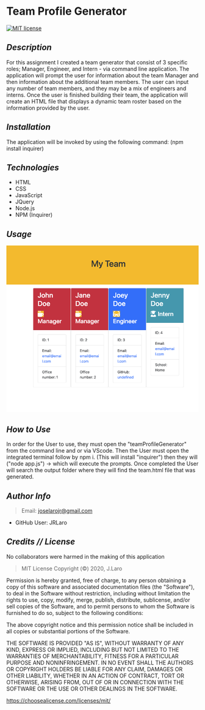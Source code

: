 # Team Profile Generator

[![MIT license](https://img.shields.io/badge/License-MIT-blue.svg)](https://lbesson.mit-license.org/)
  

## *Description* 
    
For this assignment I created a  team generator that consist of 3 specific roles; Manager, Engineer, and Intern - via command line application. The application will prompt the user for information about the team Manager and then information about the additional team members. The user can input any number of team members, and they may be a mix of engineers and interns. Once the user is finished building their team, the application will create an HTML file that displays a dynamic team roster based on the information provided by the user.
  
  
  
## *Installation*
  
The application will be invoked by using the following command:
(npm install inquirer)
  
      
      
## *Technologies*
      
- HTML
- CSS
- JavaScript
- JQuery
- Node.js
- NPM (Inquirer)
       
  
  
## *Usage* 
![](assets/screenShot.png)
  
## *How to Use*
 In order for the User to use, they must open the "teamProfileGenerator" from the command line and or via VScode. Then the User must open the integrated terminal follow by npm i. (This will install "inquirer") then they will ("node app.js") -> which will execute the prompts. Once completed the User will search the output folder where they will find the team.html file that was generated. 

## *Author Info*  
  
> Email: joselarojr@gmail.com
- GitHub User: JRLaro
  
## *Credits // License*
      
No collaborators were harmed in the making of this application

> MIT License
Copyright (©) 2020, J.Laro

Permission is hereby granted, free of charge, to any person obtaining a copy of this software and associated documentation files (the "Software"), to deal in the Software without restriction, including without limitation the rights to use, copy, modify, merge, publish, distribute, sublicense, and/or sell copies of the Software, and to permit persons to whom the Software is furnished to do so, subject to the following conditions:

The above copyright notice and this permission notice shall be included in all copies or substantial portions of the Software.

THE SOFTWARE IS PROVIDED "AS IS", WITHOUT WARRANTY OF ANY KIND, EXPRESS OR IMPLIED, INCLUDING BUT NOT LIMITED TO THE WARRANTIES OF MERCHANTABILITY, FITNESS FOR A PARTICULAR PURPOSE AND NONINFRINGEMENT. IN NO EVENT SHALL THE AUTHORS OR COPYRIGHT HOLDERS BE LIABLE FOR ANY CLAIM, DAMAGES OR OTHER LIABILITY, WHETHER IN AN ACTION OF CONTRACT, TORT OR OTHERWISE, ARISING FROM, OUT OF OR IN CONNECTION WITH THE SOFTWARE OR THE USE OR OTHER DEALINGS IN THE SOFTWARE.


https://choosealicense.com/licenses/mit/
